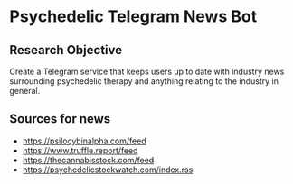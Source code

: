 # Psychedelic Telegram News Bot

## Research Objective

Create a Telegram service that keeps users up to date with industry news surrounding psychedelic therapy and anything relating to the industry in general.

## Sources for news

- https://psilocybinalpha.com/feed
- https://www.truffle.report/feed
- https://thecannabisstock.com/feed
- https://psychedelicstockwatch.com/index.rss

